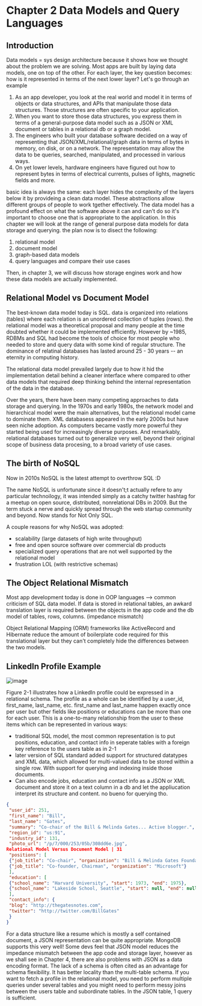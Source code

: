 # Chapter 2 Data Models and Query Languages

## Introduction

Data models = sys design architecture because it shows how we thought about the problem we are solving. Most apps are built by laying data models, one on top of the other. For each layer, the key question becomes: how is it represented in terms of the next lower layer? Let's go through an example

1. As an app developer, you look at the real world and model it in terms of objects or data structures, and APIs that manipulate those data structures. Those structures are often specific to your application.
2. When you want to store those data structures, you express them in terms of a general-purpose data model such as a JSON or XML document or tables in a relational db or a graph model.
3. The engineers who built your database software decided on a way of representing that JSON/XML/relational/graph data in terms of bytes in memory, on disk, or on a network. The representation may allow the data to be queries, searched, manipulated, and processed in various ways.
4. On yet lower levels, hardware engineers have figured out how to represent bytes in terms of electrical currents, pulses of lights, magnetic fields and more.

basic idea is always the same: each layer hides the complexity of the layers below it by provideing a clean data model. These abstractions allow different groups of people to work tgether effectively. The data model has a profound effect on what the software above it can and can't do so it's important to choose one that is appropriate to the application. In this chapter we will look at the range of general purpose data models for data storage and querying. the plan now is to disect the following:

1. relational model
2. document model
3. graph-based data models
4. query languages and compare their use cases

Then, in chapter 3, we will discuss how storage engines work and how these data models are actually implemented.

## Relational Model vs Document Model

The best-known data model today is SQL. data is organized into relations (tables) where each relation is an unordered collection of tuples (rows). the relational model was a theoretical proposal and many people at the time doubted whether it could be implemented efficiently. However by ~1985, RDBMs and SQL had become the tools of choice for most people who needed to store and query data with some kind of regular structure. The dominance of relatinal databases has lasted around 25 - 30 years -- an eternity in computing history.

The relational data model prevailed largely due to how it hid the implementation detail behind a cleaner interface where compared to other data models that required deep thinking behind the internal representation of the data in the database.

Over the years, there have been many competing approaches to data storage and querying. In the 1970s and early 1980s, the network model and hierarchical model were the main alternatives, but the relational model came to dominate them. XML databasess appeared in the early 2000s but have seen niche adoption. As computers became vastly more powerful they started being used for increasingly diverse purposes. And remarkably, relational databases turned out to generalize very well, beyond their original scope of business data procesing, to a broad variety of use cases.


## The birth of NoSQL

Now in 2010s NoSQL is the latest attempt to overthrow SQL :D

The name NoSQL is unfortunate since it doesn't;t actually refere to any particular technoilogy, it was intended simply as a catchy twitter hashtag for a meetup on open source, distributed, nonrelational DBs in 2009. But the term stuck a nerve and quickly spread through the web startup community and beyond. Now stands for Not Only SQL.

A couple reasons for why NoSQL was adopted:

- scalability (large datasets of high write throughput)
- free and open source software over commercial db products
- specialized query operations that are not well supported by the relational model
- frustration LOL (with restrictive schemas)

## The Object Relational Mismatch
Most app development today is done in OOP languages --> common criticism of SQL data model. If data is stored in relational tables, an awkard translation layer is required between the objects in the app code and the db model of tables, rows, columns. (impedance mismatch)

Object Relational Mapping (ORM) frameworks like ActiveRecord and Hibernate reduce the amount of boilerplate code required for this translational layer but they can't completely hide the differences between the two models.

## LinkedIn Profile Example

![image](https://github.com/user-attachments/assets/70072f6d-4e00-42ed-ac7b-425f09e1ce87)

Figure 2-1 illustrates how a LinkedIn profile could be expressed in a relational schema. The profile as a whole can be identified by a user_id, first_name, last_name, etc. first_name and last_name happen exactly once per user but other fields like positions or educations can be more than one for each user. This is a one-to-many relationship from the user to these items which can be represented in various ways:

- traditional SQL model, the most common representation is to put positions, education, and contact info in seperate tables with a foreign key reference to the users table as in 2-1
- later version of SQL standard added support for structured datatypes and XML data, which allowed for multi-valued data to be stored within a single row. With support for querying and indexing inside those documents.
- Can also encode jobs, education and contact info as a JSON or XML document and store it on a text column in a db and let the appliucation interpret its structure and content. no bueno for querying tho.

```json
{
 "user_id": 251,
 "first_name": "Bill",
 "last_name": "Gates",
 "summary": "Co-chair of the Bill & Melinda Gates... Active blogger.",
 "region_id": "us:91",
 "industry_id": 131,
 "photo_url": "/p/7/000/253/05b/308dd6e.jpg",
Relational Model Versus Document Model | 31
 "positions": [
 {"job_title": "Co-chair", "organization": "Bill & Melinda Gates Foundation"},
 {"job_title": "Co-founder, Chairman", "organization": "Microsoft"}
 ],
 "education": [
 {"school_name": "Harvard University", "start": 1973, "end": 1975},
 {"school_name": "Lakeside School, Seattle", "start": null, "end": null}
 ],
 "contact_info": {
 "blog": "http://thegatesnotes.com",
 "twitter": "http://twitter.com/BillGates"
 }
}
```

For a data structure like a resume which is mostly a self contained document, a JSON representation can be quite appropriate. MongoDB supports this very well!
Some devs feel that JSON model reduces the impedance mismatch between the app code and storage layer, however as we shall see in Chapter 4, there are also problems with JSON as a data encoding format. The lack of a schema is often cited as an advantage for schema flexibility. It has better locality than the multi-table schema. If you want to fetch a profile in the relational model, you need to perform multiple queries under several tables and you might need to perform messy joins between the users table and subordinate tables. In the JSON table, 1 query is sufficient.


##


##


##


##


##


##


##


## 


##


##


##


##


##


##


##


##


##


##


##


##


##


## 


##


##


##


##


##


##


##


##


##


##


##


##


##


## 


##


##


##


##


##


##


##


##


##


##


##


##


##


## 


##


##


##


##


##


##


##


##


##


##


##


##


##


## 


##


##


##


##


##


##


##


##


##


##


##


##


##



